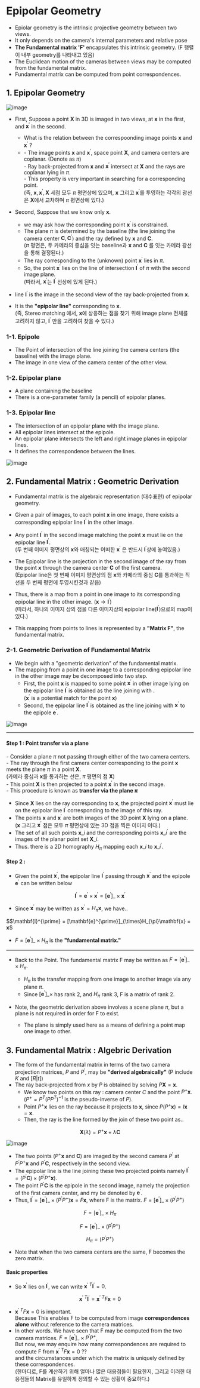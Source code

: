 # Epipolar Geometry

* Epiolar geometry is the intrinsic projective geometry between two views.
* It only depends on the camera's internal parameters and relative pose
* **The Fundamental matrix 'F'** encapsulates this intrinsic geometry. (F 행렬이 내부 geometry를 나타내고 있음)
* The Euclidean motion of the cameras between views may be computed from the fundamental matrix.
* Fundamental matrix can be computed from point correspondences.

## 1. Epipolar Geometry 

![image](https://user-images.githubusercontent.com/60316325/232724012-e0d91afa-d261-4168-b962-c1db08f78274.png)

* First, Suppose a point $\mathbf{X}$ in 3D is imaged in two views, at $\mathbf{x}$ in the first, and $\mathbf{x}^{\prime}$ in the second.
  * What is the relation between the correspoonding image points $\mathbf{x}$ and $\mathbf{x}^{\prime}$ ?
  * \- The image points $\mathbf{x}$ and $\mathbf{x}^{\prime}$, space point $\mathbf{X}$, and camera centers are coplanar. (Denote as $\pi$)<br>
    \- Ray back-projected from $\mathbf{x}$ and $\mathbf{x}^{\prime}$ intersect at $\mathbf{X}$ and the rays are coplanar lying in $\pi$. <br>
    \- This property is very important in searching for a corresponding point.<br>
    (즉, $\mathbf{x}, \mathbf{x}^{\prime}, \mathbf{X}$ 세점 모두 $\pi$ 평면상에 있으며, $\mathbf{x}$ 그리고 $\mathbf{x}^{\prime}$를 투영하는 각각의 광선은 $\mathbf{X}$에서 교차하며 $\pi$ 평면상에 있다.)
  
* Second, Suppose that we know only $\mathbf{x}$.
  * we may ask how the corresponding point $\mathbf{x}^{\prime}$ is constrained.
  * The plane $\pi$ is determined by the baseline (the line joining the camera center $\mathbf{C},\mathbf{C}^{\prime}$) and the ray defined by $\mathbf{x}$ and $\mathbf{C}$.<br>
    ($\pi$ 평면은, 두 카메라의 중심을 잇는 baseline과 $\mathbf{x}$ and $\mathbf{C}$ 를 잇는 카메라 광선을 통해 결정된다.)
  * The ray corresponding to the (unknown) point $\mathbf{x}^{\prime}$ lies in $\pi$.
  * So, the point $\mathbf{x}^{\prime}$ lies on the line of intersection $\mathbf{l}^{\prime}$ of $\pi$ with the second image plane. <br>
    (따라서, $\mathbf{x}^{\prime}$는 $\mathbf{l}^{\prime}$ 선상에 있게 된다.)
    
* line $\mathbf{l}^{\prime}$ is the image in the second view of the ray back-projected from $\mathbf{x}$.
* It is the **"epipolar line"** corresponding to $\mathbf{x}$. <br>
 (즉, Stereo matching 에서, $\mathbf{x}$에 상응하는 점을 찾기 위해 image plane 전체를 고려하지 않고, $\mathbf{l}^{\prime}$ 만을 고려하여 찾을 수 있다.)
    
### 1-1. Epipole 
 
  * The Point of intersection of the line joining the camera centers (the baseline) with the image plane.
  * The image in one view of the camera center of the other view.

### 1-2. Epipolar plane

  * A plane containing the baseline
  * There is a one-parameter family (a pencil) of epipolar planes.

### 1-3. Epipolar line
 
  * The intersection of an epipolar plane with the image plane.
  * All epipolar lines intersect at the epipole.
  * An epipolar plane intersects the left and right image planes in epipolar lines.
  * It defines the correspondence between the lines.

![image](https://user-images.githubusercontent.com/60316325/232729932-a4ae388d-0917-44f2-a8a0-74483dfc8a76.png)

## 2. Fundamental Matrix : Geometric Derivation

* Fundamental matrix is the algebraic representation (대수표현) of epipolar geometry.
* Given a pair of images, to each point $\mathbf{x}$ in one image, there exists a corresponding epipolar line $\mathbf{l}^{\prime}$ in the other image.
* Any point $\mathbf{l}^{\prime}$ in the second image matching the point $\mathbf{x}$ must lie on the epipolar line $\mathbf{l}^{\prime}$. <br>
 (두 번째 이미지 평면상의 $\mathbf{x}$와 매칭되는 어떠한 $\mathbf{x}^{\prime}$ 은 반드시 $\mathbf{l}^{\prime}$상에 놓여있음.)
 
 * The Epipolar line is the projection in the second image of the ray from the point $\mathbf{x}$ through the camera center $\mathbf{C}$ of the first camera. <br>
  (Epipolar line은 첫 번째 이미지 평면상의 점 $\mathbf{x}$와 카메라의 중심 $\mathbf{C}$를 통과하는 직선을 두 번째 평면에 투영시킨것과 같음)
 * Thus, there is a map from a point in one image to its corresponding epipolar line in the other image. ($\mathbf{x} \rightarrow \mathbf{l}^{\prime}$) <br>
  (따라서, 하나의 이미지 상의 점을 다른 이미지상의 epipolar line($\mathbf{l}^{\prime}$)으로의 map이 있다.)
 * This mapping from points to lines is represented by a **"Matrix F"**, the fundamental matrix.

### 2-1. Geometric Derivation of Fundamental Matrix

* We begin with a "geometric derivation" of the fundamental matrix.
* The mapping from a point in one image to a corresponding epipolar line in the other image may be decomposed into two step.
  * First, the point $\mathbf{x}$ is mapped to some point $\mathbf{x}^{\prime}$ in other image lying on the epipolar line $\mathbf{l}^{\prime}$ is obtained as the line joining with . <br>
    ($\mathbf{x}^{\prime}$ is a potential match for the point $\mathbf{x}$)
  * Second, the epipolar line $\mathbf{l}^{\prime}$ is obtained as the line joining with $\mathbf{x}^{\prime}$ to the epipole $\mathbf{e}^{\prime}$.

![image](https://user-images.githubusercontent.com/60316325/232752231-478c89f8-c18c-4ed0-85f8-556fd3062f88.png)

---

#### Step 1 : Point transfer via a plane

\- Consider a plane $\pi$ not passing through either of the two camera centers. <br>
\- The ray through the first camera center corresponding to the point $\mathbf{x}$ meets the plane $\pi$ in a point $\mathbf{X}$. <br>
   (카메라 중심과 $\mathbf{x}$를 통과하는 선은, $\pi$ 평면의 점 $\mathbf{X}$) <br>
\- This point $\mathbf{X}$ is then projected to a point $\mathbf{x}^{\prime}$ in the second image. <br>
\- This procedure is known as **transfer via the plane $\pi$**

* Since $\mathbf{X}$ lies on the ray corresponding to $\mathbf{x}$, the projected point $\mathbf{x}^{\prime}$ must lie on the epipolar line $\mathbf{l}^{\prime}$ corresponding to the image of this ray.
* The points $\mathbf{x}$ and $\mathbf{x}^{\prime}$ are both images of the 3D point $\mathbf{X}$ lying on a plane. <br>
  ($\mathbf{x}$ 그리고 $\mathbf{x}^{\prime}$ 점은 모두 $\pi$ 평면상에 있는 3D 점을 찍은 이미지 이다.)
* The set of all such points $\mathbf{x}\_i$ and the corresponding points $\mathbf{x}\_i^{\prime}$ are the images of the planar point set $\mathbf{X}\_i$.
* Thus. there is a 2D homography $H_{\pi}$ mapping each $\mathbf{x}\_i$ to $\mathbf{x}\_i^{\prime}$.
  
#### Step 2 :
  
* Given the point $\mathbf{x}^{\prime}$, the epipolar line $\mathbf{l}^{\prime}$ passing through $\mathbf{x}^{\prime}$ and the epipole $\mathbf{e}^{\prime}$ can be
  written below
  
$$\mathbf{l}^{\prime} = \mathbf{e}^{\prime} \times \mathbf{x}^{\prime} = [\mathbf{e}^{\prime}]\_{\times} \mathbf{x}^{\prime}$$
  
* Since $\mathbf{x}^{\prime}$ may be written as $\mathbf{x}^{\prime} = H_{\pi}\mathbf{x}$, we have..

$$\mathbf{l}^{\prime} = [\mathbf{e}^{\prime}]\_{\times}H_{\pi}\mathbf{x} = $\mathbf{x}$$

* $F = [\mathbf{e}^{\prime}]\_{\times}H_{\pi}$ is the **"fundamental matrix."**
  
---
  
* Back to the Point. The fundamental matrix F may be written as $F = [\mathbf{e}^{\prime}]\_{\times}H_{\pi}$.
  * $H_{\pi}$ is the transfer mapping from one image to another image via any plane $\pi$.
  * Since $[\mathbf{e}^{\prime}]\_{\times}$ has rank 2, and $H_{\pi}$ rank 3, F is a matrix of rank 2.

* Note, the geometric derivation above involves a scene plane $\pi$, but a plane is not required in order for F to exist.
  * The plane is simply used here as a means of defining a point map one image to other.
  
## 3. Fundamental Matrix : Algebric Derivation

* The form of the fundamental matrix in terms of the two camera projection matrices, $P$ and $P^{\prime}$, may be **"derived algebraically"** (P include $K$ and $[R|t]$)
* The ray back-projected from $x$ by $P$ is obtained by solving $P\mathbf{X} = \mathbf{x}$.
  * We know two points on this ray : camera center $C$ and the point $P^+\mathbf{x}$. ($P^+ = P^T(PP^T)^{-1}$ is the pseudo-inverse of $P$).
  * Point $P^+\mathbf{x}$ lies on the ray because it projects to $\mathbf{x}$, since $P(P^+\mathbf{x}) = I\mathbf{x} = \mathbf{x}$.
  * Then, the ray is the line formed by the join of these two point as..

$$\mathbf{X}(\lambda) = P^+\mathbf{x} + \lambda \mathbf{C}$$

![image](https://user-images.githubusercontent.com/60316325/232781907-0272ecb0-f586-4ed5-a5a2-013146e80875.png)

- The two points ($P^+\mathbf{x}$ and $\mathbf{C}$) are imaged by the second camera $P^{\prime}$ at $P^{\prime}P^+\mathbf{x}$ and $P^{\prime}\mathbf{C}$, respectively in the second view.
- The epipolar line is the line joining these two projected points namely $\mathbf{l}^{\prime} = (P^{\prime}\mathbf{C})\times(P^{\prime}P^+\mathbf{x}).$
- The point $P^{\prime}\mathbf{C}$ is the epipole in the second image, namely the projection of the first camera center, and my be denoted by $\mathbf{e}^{\prime}$.
- Thus, $\mathbf{l}^{\prime} = [\mathbf{e}^{\prime}]\_{\times}(P^{\prime}P^+)\mathbf{x} = F\mathbf{x}$, where F is the matrix. $F = [\mathbf{e}^{\prime}]\_{\times}(P^{\prime}P^+)$

$$F = [\mathbf{e}^{\prime}]\_{\times}H_{\pi}$$

$$F = [\mathbf{e}^{\prime}]\_{\times}(P^{\prime}P^+)$$

$$H_{\pi} = (P^{\prime}P^+)$$

- Note that when the two camera centers are the same, F becomes the zero matrix.

#### Basic properties

* So $\mathbf{x}^{\prime}$ lies on $\mathbf{l}^{\prime}$, we can write $\mathbf{x}^{\prime \ T}\mathbf{l}^{\prime} = 0$.

$$\mathbf{x}^{\prime \ T}\mathbf{l}^{\prime} = \mathbf{x}^{\prime \ T}F\mathbf{x} = 0$$

* $\mathbf{x}^{\prime \ T}F\mathbf{x} = 0$ is important. <br>
  Because This enables F to be computed from image **correspondences alone** without reference to the camera matrices.
* In other words. We have seen that F may be computed from the two camera matrices. $F = [\mathbf{e}^{\prime}]\_{\times}P^{\prime}P^+$, <br>
  But now, we may enquire how many correspondences are required to compute F from $\mathbf{x}^{\prime \ T}F\mathbf{x} = 0$ ?? <br>
  and the circumstances under which the matrix is uniquely defined by these correspondences.<br> 
 (한마디로, F를 계산하기 위해 얼마나 많은 대응점들이 필요한지, 그리고 이러한 대응점들의 Matrix를 유일하게 정의할 수 있는 상황이 중요하다.)
 
 


